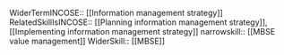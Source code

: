 WiderTermINCOSE:: [[Information management strategy]]
RelatedSkillIsINCOSE:: [[Planning information management strategy]], [[Implementing information management strategy]]
narrowskill:: [[MBSE value management]]
WiderSkill:: [[MBSE]]
